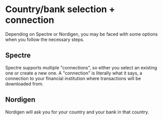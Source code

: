 # Country/bank selection + connection

Depending on Spectre or Nordigen, you may be faced with some options when you follow the necessary steps.

## Spectre

Spectre supports multiple "connections", so either you select an existing one or create a new one. A "connection" is literally what it says, a connection to your financial institution where transactions will be downloaded from.  

## Nordigen

Nordigen will ask you for your country and your bank in that country.